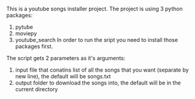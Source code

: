 This is a youtube songs installer project.
The project is using 3 python packages:
1. pytube
2. moviepy
3. youtube_search
In order to run the sript you need to install those packages first.

The script gets 2 parameters as it's arguments:
1. input file that conatins list of all the songs that you want (separate by new line), the default will be songs.txt
2. output folder to download the songs into, the default will be in the current directory
